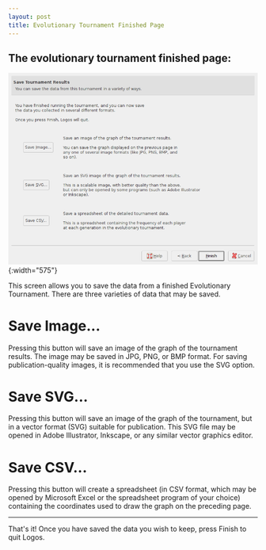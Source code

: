 ```yaml
---
layout: post
title: Evolutionary Tournament Finished Page
---
```


  The evolutionary tournament finished page:
 --------------------------------------------------------------
  ![Screenshot](images/evofinishpage.png){:width="575"}


This screen allows you to save the data from a finished Evolutionary
Tournament.  There are three varieties of data that may be saved.

Save Image...
=============

Pressing this button will save an image of the graph of the tournament
results.  The image may be saved in JPG, PNG, or BMP format.  For
saving publication-quality images, it is recommended that you use the
SVG option.

Save SVG...
===========

Pressing this button will save an image of the graph of the
tournament, but in a vector format (SVG) suitable for publication.
This SVG file may be opened in Adobe Illustrator, Inkscape, or any
similar vector graphics editor.

Save CSV...
===========

Pressing this button will create a spreadsheet (in CSV format, which
may be opened by Microsoft Excel or the spreadsheet program of your
choice) containing the coordinates used to draw the graph on the
preceding page.

- - -

That's it!  Once you have saved the data you wish to keep, press
Finish to quit Logos.

